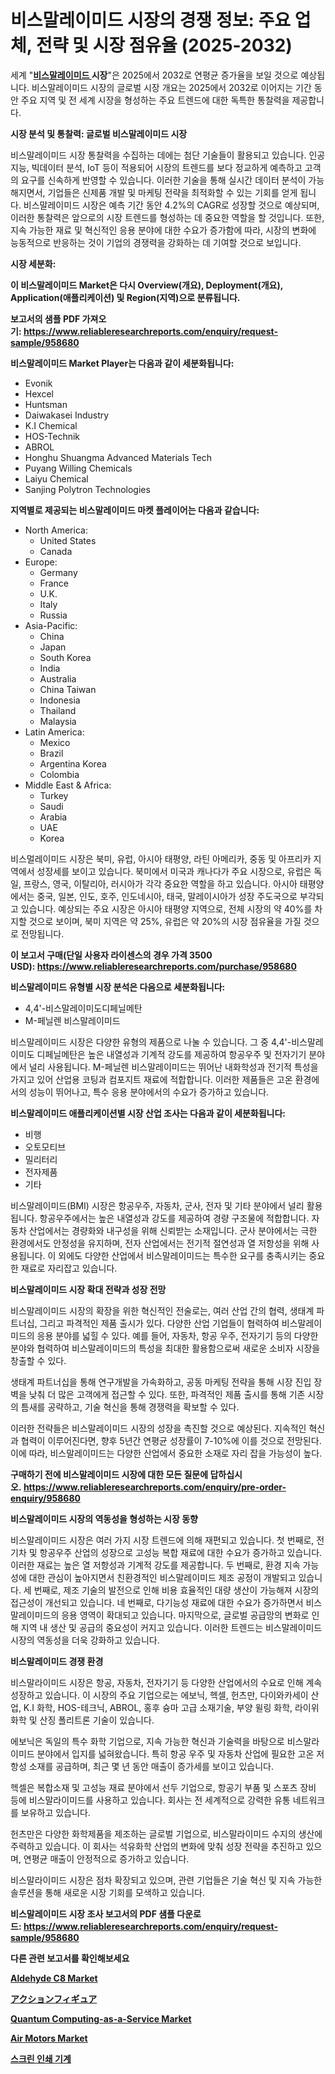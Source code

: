 <p><h1>비스말레이미드 시장의 경쟁 정보: 주요 업체, 전략 및 시장 점유율 (2025-2032)</h1></p><p>세계 "<strong><a href="https://www.reliableresearchreports.com/bismaleimide-r958680?utm_campaign=105&utm_medium=8&utm_source=Github&utm_content=ia&utm_term=17032025&utm_id=bismaleimide">비스말레이미드&nbsp;</a></strong><strong>시장</strong>"은 2025에서 2032로 연평균 증가율을 보일 것으로 예상됩니다. 비스말레이미드 시장의 글로벌 시장 개요는 2025에서 2032로 이어지는 기간 동안 주요 지역 및 전 세계 시장을 형성하는 주요 트렌드에 대한 독특한 통찰력을 제공합니다.</p>
<p><strong>시장 분석 및 통찰력: 글로벌 비스말레이미드 시장</strong></p>
<p><p>비스말레이미드 시장 통찰력을 수집하는 데에는 첨단 기술들이 활용되고 있습니다. 인공지능, 빅데이터 분석, IoT 등이 적용되어 시장의 트렌드를 보다 정교하게 예측하고 고객의 요구를 신속하게 반영할 수 있습니다. 이러한 기술을 통해 실시간 데이터 분석이 가능해지면서, 기업들은 신제품 개발 및 마케팅 전략을 최적화할 수 있는 기회를 얻게 됩니다. 비스말레이미드 시장은 예측 기간 동안 4.2%의 CAGR로 성장할 것으로 예상되며, 이러한 통찰력은 앞으로의 시장 트렌드를 형성하는 데 중요한 역할을 할 것입니다. 또한, 지속 가능한 재료 및 혁신적인 응용 분야에 대한 수요가 증가함에 따라, 시장의 변화에 능동적으로 반응하는 것이 기업의 경쟁력을 강화하는 데 기여할 것으로 보입니다.</p><a href="%7CAUTHORITHY_DOMAIN_URL%7C?utm_campaign=105&utm_medium=8&utm_source=Github&utm_content=ia&utm_term=17032025&utm_id=bismaleimide"></a></p>
<p><strong>시장 세분화:</strong></p>
<p><strong>이 비스말레이미드 Market은 다시 Overview(개요), Deployment(개요), Application(애플리케이션) 및 Region(지역)으로 분류됩니다.</strong></p>
<p><strong>보고서의 샘플 PDF 가져오기:&nbsp;<a href="https://www.reliableresearchreports.com/enquiry/request-sample/958680?utm_campaign=105&utm_medium=8&utm_source=Github&utm_content=ia&utm_term=17032025&utm_id=bismaleimide">https://www.reliableresearchreports.com/enquiry/request-sample/958680</a></strong><strong></strong></p>
<p><strong>비스말레이미드 Market Player는 다음과 같이 세분화됩니다:</strong></p>
<p><ul><li>Evonik</li><li>Hexcel</li><li>Huntsman</li><li>Daiwakasei Industry</li><li>K.I Chemical</li><li>HOS-Technik</li><li>ABROL</li><li>Honghu Shuangma Advanced Materials Tech</li><li>Puyang Willing Chemicals</li><li>Laiyu Chemical</li><li>Sanjing Polytron Technologies</li></ul></p>
<p><strong>지역별로 제공되는 비스말레이미드 마켓 플레이어는 다음과 같습니다:</strong></p>
<p><ul>
    <li>
        North America:
        <ul>
            <li>United States</li>
            <li>Canada</li>
        </ul>
    </li>
    <li>
        Europe:
        <ul>
            <li>Germany</li>
            <li>France</li>
            <li>U.K.</li>
            <li>Italy</li>
            <li>Russia</li>
        </ul>
    </li>
    <li>
        Asia-Pacific:
        <ul>
            <li>China</li>
            <li>Japan</li>
            <li>South Korea</li>
            <li>India</li>
            <li>Australia</li>
            <li>China Taiwan</li>
            <li>Indonesia</li>
            <li>Thailand</li>
            <li>Malaysia</li>
        </ul>
    </li>
    <li>
        Latin America:
        <ul>
            <li>Mexico</li>
            <li>Brazil</li>
            <li>Argentina Korea</li>
            <li>Colombia</li>
        </ul>
    </li>
    <li>
        Middle East & Africa:
        <ul>
            <li>Turkey</li>
            <li>Saudi</li>
            <li>Arabia</li>
            <li>UAE</li>
            <li>Korea</li>
        </ul>
    </li>
    </ul></p>
<p><p>비스멀레이미드 시장은 북미, 유럽, 아시아 태평양, 라틴 아메리카, 중동 및 아프리카 지역에서 성장세를 보이고 있습니다. 북미에서 미국과 캐나다가 주요 시장으로, 유럽은 독일, 프랑스, 영국, 이탈리아, 러시아가 각각 중요한 역할을 하고 있습니다. 아시아 태평양에서는 중국, 일본, 인도, 호주, 인도네시아, 태국, 말레이시아가 성장 주도국으로 부각되고 있습니다. 예상되는 주요 시장은 아시아 태평양 지역으로, 전체 시장의 약 40%를 차지할 것으로 보이며, 북미 지역은 약 25%, 유럽은 약 20%의 시장 점유율을 가질 것으로 전망됩니다.</p></p>
<p><strong>이 보고서 구매(단일 사용자 라이센스의 경우 가격 3500 USD):&nbsp;<a href="https://www.reliableresearchreports.com/purchase/958680?utm_campaign=105&utm_medium=8&utm_source=Github&utm_content=ia&utm_term=17032025&utm_id=bismaleimide">https://www.reliableresearchreports.com/purchase/958680</a></strong></p>
<p><strong>비스말레이미드 유형별 시장 분석은 다음으로 세분화됩니다:</strong></p>
<p><ul><li>4,4'-비스말레이미도디페닐메탄</li><li>M-페닐렌 비스말레이미드</li></ul></p>
<p><p>비스말레이미드 시장은 다양한 유형의 제품으로 나눌 수 있습니다. 그 중 4,4'-비스말레이미도 디페닐메탄은 높은 내열성과 기계적 강도를 제공하여 항공우주 및 전자기기 분야에서 널리 사용됩니다. M-페닐렌 비스말레이미드는 뛰어난 내화학성과 전기적 특성을 가지고 있어 산업용 코팅과 컴포지트 재료에 적합합니다. 이러한 제품들은 고온 환경에서의 성능이 뛰어나고, 특수 응용 분야에서의 수요가 증가하고 있습니다.</p></p>
<p><strong>비스말레이미드 애플리케이션별 시장 산업 조사는 다음과 같이 세분화됩니다:</strong></p>
<p><ul><li>비행</li><li>오토모티브</li><li>밀리터리</li><li>전자제품</li><li>기타</li></ul></p>
<p><p>비스말레이미드(BMI) 시장은 항공우주, 자동차, 군사, 전자 및 기타 분야에서 널리 활용됩니다. 항공우주에서는 높은 내열성과 강도를 제공하여 경량 구조물에 적합합니다. 자동차 산업에서는 경량화와 내구성을 위해 신뢰받는 소재입니다. 군사 분야에서는 극한 환경에서도 안정성을 유지하며, 전자 산업에서는 전기적 절연성과 열 저항성을 위해 사용됩니다. 이 외에도 다양한 산업에서 비스말레이미드는 특수한 요구를 충족시키는 중요한 재료로 자리잡고 있습니다.</p></p>
<p><strong>비스말레이미드 시장 확대 전략과 성장 전망</strong></p>
<p><p>비스말레이미드 시장의 확장을 위한 혁신적인 전술로는, 여러 산업 간의 협력, 생태계 파트너십, 그리고 파격적인 제품 출시가 있다. 다양한 산업 기업들이 협력하여 비스말레이미드의 응용 분야를 넓힐 수 있다. 예를 들어, 자동차, 항공 우주, 전자기기 등의 다양한 분야와 협력하여 비스말레이미드의 특성을 최대한 활용함으로써 새로운 소비자 시장을 창출할 수 있다.</p><p>생태계 파트너십을 통해 연구개발을 가속화하고, 공동 마케팅 전략을 통해 시장 진입 장벽을 낮춰 더 많은 고객에게 접근할 수 있다. 또한, 파격적인 제품 출시를 통해 기존 시장의 틈새를 공략하고, 기술 혁신을 통해 경쟁력을 확보할 수 있다.</p><p>이러한 전략들은 비스말레이미드 시장의 성장을 촉진할 것으로 예상된다. 지속적인 혁신과 협력이 이루어진다면, 향후 5년간 연평균 성장률이 7-10%에 이를 것으로 전망된다. 이에 따라, 비스말레이미드는 다양한 산업에서 중요한 소재로 자리 잡을 가능성이 높다.</p></p>
<p><strong>구매하기 전에 비스말레이미드 시장에 대한 모든 질문에 답하십시오.&nbsp;<a href="https://www.reliableresearchreports.com/enquiry/pre-order-enquiry/958680?utm_campaign=105&utm_medium=8&utm_source=Github&utm_content=ia&utm_term=17032025&utm_id=bismaleimide">https://www.reliableresearchreports.com/enquiry/pre-order-enquiry/958680</a></strong><strong></strong></p>
<p><strong>비스말레이미드 시장의 역동성을 형성하는 시장 동향</strong></p>
<p><p>비스말레이미드 시장은 여러 가지 시장 트렌드에 의해 재편되고 있습니다. 첫 번째로, 전기차 및 항공우주 산업의 성장으로 고성능 복합 재료에 대한 수요가 증가하고 있습니다. 이러한 재료는 높은 열 저항성과 기계적 강도를 제공합니다. 두 번째로, 환경 지속 가능성에 대한 관심이 높아지면서 친환경적인 비스말레이미드 제조 공정이 개발되고 있습니다. 세 번째로, 제조 기술의 발전으로 인해 비용 효율적인 대량 생산이 가능해져 시장의 접근성이 개선되고 있습니다. 네 번째로, 다기능성 재료에 대한 수요가 증가하면서 비스말레이미드의 응용 영역이 확대되고 있습니다. 마지막으로, 글로벌 공급망의 변화로 인해 지역 내 생산 및 공급의 중요성이 커지고 있습니다. 이러한 트렌드는 비스말레이미드 시장의 역동성을 더욱 강화하고 있습니다.</p></p>
<p><strong>비스말레이미드 경쟁 환경</strong></p>
<p><p>비스말라이미드 시장은 항공, 자동차, 전자기기 등 다양한 산업에서의 수요로 인해 계속 성장하고 있습니다. 이 시장의 주요 기업으로는 에보닉, 헥셀, 헌츠만, 다이와카세이 산업, K.I 화학, HOS-테크닉, ABROL, 홍후 슝마 고급 소재기술, 부양 윌링 화학, 라이위 화학 및 산징 폴리트론 기술이 있습니다.</p><p>에보닉은 독일의 특수 화학 기업으로, 지속 가능한 혁신과 기술력을 바탕으로 비스말라이미드 분야에서 입지를 넓혀왔습니다. 특히 항공 우주 및 자동차 산업에 필요한 고온 저항성 소재를 공급하며, 최근 몇 년 동안 매출이 증가세를 보이고 있습니다.</p><p>헥셀은 복합소재 및 고성능 재료 분야에서 선두 기업으로, 항공기 부품 및 스포츠 장비 등에 비스말라이미드를 사용하고 있습니다. 회사는 전 세계적으로 강력한 유통 네트워크를 보유하고 있습니다.</p><p>헌츠만은 다양한 화학제품을 제조하는 글로벌 기업으로, 비스말라이미드 수지의 생산에 주력하고 있습니다. 이 회사는 석유화학 산업의 변화에 맞춰 성장 전략을 추진하고 있으며, 연평균 매출이 안정적으로 증가하고 있습니다.</p><p>비스말라이미드 시장은 점차 확장되고 있으며, 관련 기업들은 기술 혁신 및 지속 가능한 솔루션을 통해 새로운 시장 기회를 모색하고 있습니다.</p></p>
<p><strong>비스말레이미드 시장 조사 보고서의 PDF 샘플 다운로드:&nbsp;<a href="https://www.reliableresearchreports.com/enquiry/request-sample/958680?utm_campaign=105&utm_medium=8&utm_source=Github&utm_content=ia&utm_term=17032025&utm_id=bismaleimide">https://www.reliableresearchreports.com/enquiry/request-sample/958680</a></strong></p>
<p><strong></strong></p>
<p><strong></strong></p>
<p><strong></strong></p>
<p><strong></strong></p>
<p><strong>다른 관련 보고서를 확인해보세요</strong></p>
<p><strong><p><a href="https://github.com/zeyddaddo4/Market-Research-Report-List-1/blob/main/aldehyde-c8-market.md?utm_campaign=105&utm_medium=8&utm_source=Github&utm_content=ia&utm_term=17032025&utm_id=bismaleimide">Aldehyde C8 Market</a></p><p><a href="https://github.com/mohamedbakry57/Market-Research-Report-List-7/blob/main/564114745983.md?utm_campaign=105&utm_medium=8&utm_source=Github&utm_content=ia&utm_term=17032025&utm_id=bismaleimide">アクションフィギュア</a></p><p><a href="https://github.com/pllahoithana9/Market-Research-Report-List-1/blob/main/quantum-computing-as-a-service-market.md?utm_campaign=105&utm_medium=8&utm_source=Github&utm_content=ia&utm_term=17032025&utm_id=bismaleimide">Quantum Computing-as-a-Service Market</a></p><p><a href="https://www.linkedin.com/pulse/growth-journey-air-motors-market-uncovering-48-cagr-through-zqfnf?utm_campaign=105&utm_medium=8&utm_source=Github&utm_content=ia&utm_term=17032025&utm_id=bismaleimide">Air Motors Market</a></p><p><a href="https://github.com/laholand/Market-Research-Report-List-7/blob/main/235263746862.md?utm_campaign=105&utm_medium=8&utm_source=Github&utm_content=ia&utm_term=17032025&utm_id=bismaleimide">스크린 인쇄 기계</a></p></strong></p>